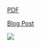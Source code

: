 [PDF](https://gabedeko.github.io/mfadt-thesis/project.pdf)

[Blog Post](https://parsons.edu/dt-2022/talking-drum-machine/)

![](http://parsons.edu/dt-2022/wp-content/uploads/sites/24/2022/05/thesis_0.jpg)
